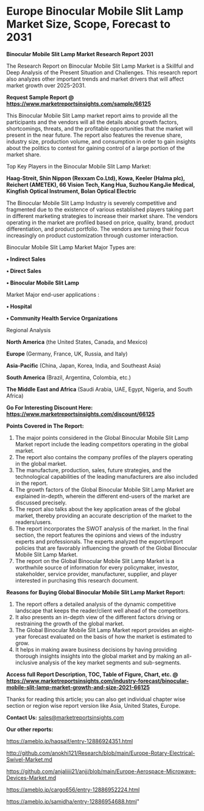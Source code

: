 # Europe Binocular Mobile Slit Lamp Market Size, Scope, Forecast to 2031

<strong>Binocular Mobile Slit Lamp Market Research Report 2031</strong>

The Research Report on Binocular Mobile Slit Lamp Market is a Skillful and Deep Analysis of the Present Situation and Challenges. This research report also analyzes other important trends and market drivers that will affect market growth over 2025-2031.

<strong>Request Sample Report @ <a href=https://www.marketreportsinsights.com/sample/66125>https://www.marketreportsinsights.com/sample/66125</a></strong>

This Binocular Mobile Slit Lamp market report aims to provide all the participants and the vendors will all the details about growth factors, shortcomings, threats, and the profitable opportunities that the market will present in the near future. The report also features the revenue share, industry size, production volume, and consumption in order to gain insights about the politics to contest for gaining control of a large portion of the market share.

Top Key Players in the Binocular Mobile Slit Lamp Market:

<strong>Haag-Streit, Shin Nippon (Rexxam Co.Ltd), Kowa, Keeler (Halma plc), Reichert (AMETEK), 66 Vision Tech, Kang Hua, Suzhou KangJie Medical, Kingfish Optical Instrument, Bolan Optical Electric</strong>

The Binocular Mobile Slit Lamp Industry is severely competitive and fragmented due to the existence of various established players taking part in different marketing strategies to increase their market share. The vendors operating in the market are profiled based on price, quality, brand, product differentiation, and product portfolio. The vendors are turning their focus increasingly on product customization through customer interaction.

Binocular Mobile Slit Lamp Market Major Types are:

<strong>• Indirect Sales

• Direct Sales

• Binocular Mobile Slit Lamp</strong>

Market Major end-user applications :

<strong>• Hospital

• Community Health Service Organizations</strong>

Regional Analysis

</u><strong><b>North America</b></strong> (the United States, Canada, and Mexico)

<strong><b>Europe </b></strong>(Germany, France, UK, Russia, and Italy)

<strong><b>Asia-Pacific</b></strong> (China, Japan, Korea, India, and Southeast Asia)

<strong><b>South America</b></strong> (Brazil, Argentina, Colombia, etc.)

<strong><b>The Middle East and Africa</b></strong> (Saudi Arabia, UAE, Egypt, Nigeria, and South Africa)

<strong>Go For Interesting Discount Here: <a href=https://www.marketreportsinsights.com/discount/66125>https://www.marketreportsinsights.com/discount/66125</a></strong>

<strong>Points Covered in The Report:</strong>
<ol>
  <li>The major points considered in the Global Binocular Mobile Slit Lamp Market report include the leading competitors operating in the global market.</li>
  <li>The report also contains the company profiles of the players operating in the global market.</li>
  <li>The manufacture, production, sales, future strategies, and the technological capabilities of the leading manufacturers are also included in the report.</li>
  <li>The growth factors of the Global Binocular Mobile Slit Lamp Market are explained in-depth, wherein the different end-users of the market are discussed precisely.</li>
  <li>The report also talks about the key application areas of the global market, thereby providing an accurate description of the market to the readers/users.</li>
  <li>The report incorporates the SWOT analysis of the market. In the final section, the report features the opinions and views of the industry experts and professionals. The experts analyzed the export/import policies that are favorably influencing the growth of the Global Binocular Mobile Slit Lamp Market.</li>
  <li>The report on the Global Binocular Mobile Slit Lamp Market is a worthwhile source of information for every policymaker, investor, stakeholder, service provider, manufacturer, supplier, and player interested in purchasing this research document.</li>
</ol>
<strong>Reasons for Buying Global Binocular Mobile Slit Lamp Market Report:</strong>

<ol>
  <li>The report offers a detailed analysis of the dynamic competitive landscape that keeps the reader/client well ahead of the competitors.</li>
  <li>It also presents an in-depth view of the different factors driving or restraining the growth of the global market.</li>
  <li>The Global Binocular Mobile Slit Lamp Market report provides an eight-year forecast evaluated on the basis of how the market is estimated to grow.</li>
  <li>It helps in making aware business decisions by having providing thorough insights insights into the global market and by making an all-inclusive analysis of the key market segments and sub-segments.</li>
</ol>
<strong>Access full Report Description, TOC, Table of Figure, Chart, etc. @ <a href=https://www.marketreportsinsights.com/industry-forecast/binocular-mobile-slit-lamp-market-growth-and-size-2021-66125>https://www.marketreportsinsights.com/industry-forecast/binocular-mobile-slit-lamp-market-growth-and-size-2021-66125</a></strong>


Thanks for reading this article; you can also get individual chapter wise section or region wise report version like Asia, United States, Europe.

<strong>Contact Us:</strong>
sales@marketreportsinsights.com

<strong>Our other reports:</strong>

<a href=https://ameblo.jp/haqsaif/entry-12886924351.html>https://ameblo.jp/haqsaif/entry-12886924351.html</a>

<a href=http://github.com/anokhi121/Research/blob/main/Europe-Rotary-Electrical-Swivel-Market.md>http://github.com/anokhi121/Research/blob/main/Europe-Rotary-Electrical-Swivel-Market.md</a>

<a href=https://github.com/anjaliiii21/anjj/blob/main/Europe-Aerospace-Microwave-Devices-Market.md>https://github.com/anjaliiii21/anjj/blob/main/Europe-Aerospace-Microwave-Devices-Market.md</a>

<a href=https://ameblo.jp/cargo656/entry-12886952224.html>https://ameblo.jp/cargo656/entry-12886952224.html</a>

<a href=https://ameblo.jp/samidha/entry-12886954688.html>https://ameblo.jp/samidha/entry-12886954688.html</a>"
